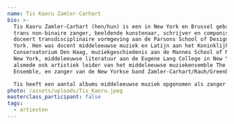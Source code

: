 ```yaml
---
name: Tis Kaoru Zamler-Carhart
bio: >-
  Tis Kaoru Zamler-Carhart (hen/hun) is een in New York en Brussel gebaseerde
  trans non-binaire zanger, beeldende kunstenaar, schrijver en componist. Tis
  doceert transdisciplinaire vormgeving aan de Parsons School of Design in New
  York. Hen was docent middeleeuwse muziek en Latijn aan het Koninklijk
  Conservatorium Den Haag, muziekgeschiedenis aan de Mannes School of Music in
  New York, middeleeuwse literatuur aan de Eugene Lang College in New York,
  alsmede ook artistiek leider van het middeleeuwse muziekensemble The Ascoli
  Ensemble, en zanger van de New Yorkse band Zamler-Carhart/Rauh/Greenberg.

  Tis heeft een aantal albums middeleeuwse muziek opgenomen als zanger en artistiek leider, met name van Franse en Italiaanse Ars Nova, 15de eeuwse Venetiaanse muziek, Occitaanse troubadourliederen, en Minnesang. Tis is ook vaak werkzaam als zanger van hedendaagse muziek en een aantal componisten heeft stukken specifiek voor hun stem gecomponeerd. Hun eigen werk als componist omvat opera, dans-, theater-, kamer- en vocale muziek, en is in diverse landen uitgevoerd. Tis is de auteur van twee boeken, allebei door Punctum Books uitgegeven: “The Goths & Other Stories” (2020) en “The Diary of Anna Comnena, or the Very Political Adventures of a Transgender Byzantine Princess in African Elevators” (2023). Als fotograaf en beeldende kunstenaar werkt Tis samen met hun zoon Vitaly Zamler. Hun werk is te zien bij Galerie Mhaata inBrussel, of online op tiskaoru.com.
photo: /assets/uploads/Tis_Kaoru.jpeg
masterclass_participant: false
tags:
  - artiesten
---
```

